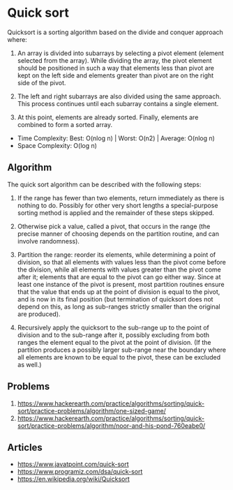 # Quick sort

Quicksort is a sorting algorithm based on the divide and conquer approach where:

1. An array is divided into subarrays by selecting a pivot element (element selected from the array). While dividing the array, the pivot element should be positioned in such a way that elements less than pivot are kept on the left side and elements greater than pivot are on the right side of the pivot.

2. The left and right subarrays are also divided using the same approach. This process continues until each subarray contains a single element.

3. At this point, elements are already sorted. Finally, elements are combined to form a sorted array.

- Time Complexity: Best: O(nlog n) | Worst: O(n2) | Average: O(nlog n)
- Space Complexity: O(log n)

## Algorithm

The quick sort algorithm can be described with the following steps:

1. If the range has fewer than two elements, return immediately as there is nothing to do. Possibly for other very short lengths a special-purpose sorting method is applied and the remainder of these steps skipped.

2. Otherwise pick a value, called a pivot, that occurs in the range (the precise manner of choosing depends on the partition routine, and can involve randomness).

3. Partition the range: reorder its elements, while determining a point of division, so that all elements with values less than the pivot come before the division, while all elements with values greater than the pivot come after it; elements that are equal to the pivot can go either way. Since at least one instance of the pivot is present, most partition routines ensure that the value that ends up at the point of division is equal to the pivot, and is now in its final position (but termination of quicksort does not depend on this, as long as sub-ranges strictly smaller than the original are produced).

4. Recursively apply the quicksort to the sub-range up to the point of division and to the sub-range after it, possibly excluding from both ranges the element equal to the pivot at the point of division. (If the partition produces a possibly larger sub-range near the boundary where all elements are known to be equal to the pivot, these can be excluded as well.)


## Problems
1. https://www.hackerearth.com/practice/algorithms/sorting/quick-sort/practice-problems/algorithm/one-sized-game/
2. https://www.hackerearth.com/practice/algorithms/sorting/quick-sort/practice-problems/algorithm/noor-and-his-pond-760eabe0/

## Articles
- https://www.javatpoint.com/quick-sort
- https://www.programiz.com/dsa/quick-sort
- https://en.wikipedia.org/wiki/Quicksort
